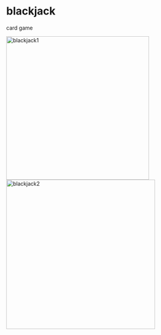 # blackjack
 card game
 
<img width="380" alt="blackjack1" src="https://user-images.githubusercontent.com/76489213/131837166-19e374e0-e6ec-494c-a0e0-d8407233930d.png">
<img width="396" alt="blackjack2" src="https://user-images.githubusercontent.com/76489213/131837183-d040e632-a1ab-475d-a2d4-18207b9aa8fc.png">
